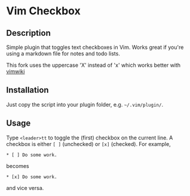 

Vim Checkbox
============


Description
-----------

Simple plugin that toggles text checkboxes in Vim. Works great if you're using
a markdown file for notes and todo lists.

This fork uses the uppercase 'X' instead of 'x' which works better with [vimwiki]()


Installation
------------

Just copy the script into your plugin folder, e.g. `~/.vim/plugin/`.


Usage
-----

Type `<leader>tt` to toggle the (first) checkbox on the current line. A checkbox
is either `[ ]` (unchecked) or `[x]` (checked). For example,

    * [ ] Do some work.

becomes

	* [x] Do some work.

and vice versa.

[vimwiki]: https://github.com/vimwiki/vimwiki
